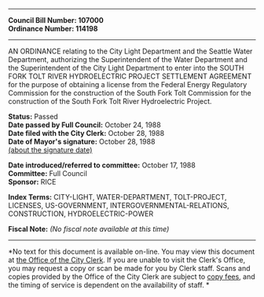 * * * * *  
  
**Council Bill Number: [](#h0)[](#h2)107000**   
**Ordinance Number: 114198**  
  
* * * * *  
  
AN ORDINANCE relating to the City Light Department and the Seattle Water Department, authorizing the Superintendent of the Water Department and the Superintendent of the City Light Department to enter into the SOUTH FORK TOLT RIVER HYDROELECTRIC PROJECT SETTLEMENT AGREEMENT for the purpose of obtaining a license from the Federal Energy Regulatory Commission for the construction of the South Fork Tolt Commission for the construction of the South Fork Tolt River Hydroelectric Project.  
  
**Status:** Passed   
**Date passed by Full Council:** October 24, 1988   
**Date filed with the City Clerk:** October 28, 1988   
**Date of Mayor's signature:** October 28, 1988   
[(about the signature date)](/~public/approvaldate.htm)   
  
  
**Date introduced/referred to committee:** October 17, 1988   
**Committee:** Full Council   
**Sponsor:** RICE   
  
**Index Terms:** CITY-LIGHT, WATER-DEPARTMENT, TOLT-PROJECT, LICENSES, US-GOVERNMENT, INTERGOVERNMENTAL-RELATIONS, CONSTRUCTION, HYDROELECTRIC-POWER  
  
**Fiscal Note:** *(No fiscal note available at this time)*  
  
* * * * *  
  
*No text for this document is available on-line. You may view this document at [the Office of the City Clerk](http://www.seattle.gov/leg/clerk/contactUs.htm). If you are unable to visit the Clerk's Office, you may request a copy or scan be made for you by Clerk staff. Scans and copies provided by the Office of the City Clerk are subject to [copy fees](http://clerk.seattle.gov/~public/clerkfees.htm), and the timing of service is dependent on the availability of staff. *  
  
  
